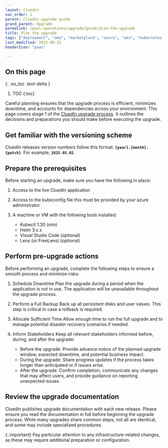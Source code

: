 ```yaml
---
layout: cluedin
nav_order: 1
parent: CluedIn upgrade guide
grand_parent: Upgrade
permalink: /paas-operations/upgrade/guide/plan-the-upgrade
title: Plan the upgrade
tags: ["deployment", "ama", "marketplace", "azure", "aks", "kubernetes", "upgrade"]
last_modified: 2025-09-22
headerIcon: "paas"

---
```

## On this page
{: .no_toc .text-delta }
1. TOC
{:toc}

Careful planning ensures that the upgrade process is efficient, minimizes downtime, and accounts for dependencies across your environment. This page covers stage 1 of the [CluedIn upgrade process](/paas-operations/upgrade/guide). It outlines the decisions and preparations you should make before executing the upgrade.

## Get familiar with the versioning scheme 

CluedIn releases version numbers follow this format: **`{year}.{month}.{patch}`**. For example, **`2025.05.02`**.

## Prepare the prerequisites 

Before starting an upgrade, make sure you have the following in place: 

  1. Access to the live CluedIn application 
  1. Access to the kubeconfig file this must be provided by your azure administrator 
  1. A machine or VM with the following tools installed: 

      - Kubectl 1.30 (min) 
      - Helm 3.x.x 
      - Visual Studio Code (optional) 
      - Lens (or FreeLens) (optional) 

## Perform pre-upgrade actions 

Before performing an upgrade, complete the following steps to ensure a smooth process and minimize risks: 

  1. Schedule Downtime 
    Plan the upgrade during a period when the application is not in use. The application will be unavailable throughout the upgrade process. 

  1. Perform a Full Backup 
    Back up all persistent disks and user values. This step is critical in case a rollback is required. 

  1. Allocate Sufficient Time 
    Allow enough time to run the full upgrade and to manage potential disaster recovery scenarios if needed. 

  1. Inform Stakeholders 
    Keep all relevant stakeholders informed before, during, and after the upgrade: 

      - Before the upgrade: Provide advance notice of the planned upgrade window, expected downtime, and potential business impact. 
      - During the upgrade: Share progress updates if the process takes longer than anticipated or if issues arise. 
      - After the upgrade: Confirm completion, communicate any changes that may affect users, and provide guidance on reporting unexpected issues. 

## Review the upgrade documentation 

CluedIn publishes upgrade documentation with each new release. Please ensure you read the documentation in full before beginning the upgrade process. While many upgrades share common steps, not all are identical, and some may include specialized procedures. 

{:.important}
Pay particular attention to any infrastructure-related changes, as these may require additional preparation or configuration. 